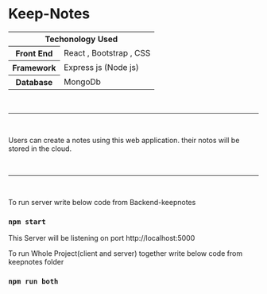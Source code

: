 # Keep-Notes
<table>
<tr>
<th colspan=2> Techonology Used </th>
</tr>
<tr>
<th> Front End </th>
<td> React , Bootstrap , CSS</td>
</tr>
<tr>
<th>Framework </th>
<td>Express js (Node js)</td>
</tr>
<tr>
<th>Database</th>
<td>MongoDb</td>
</tr>
</table>

<br/><hr/><br/>

Users can create a notes using this web application. their notos will be stored in the cloud.

<br/><hr/><br/>

To run server write below code from Backend-keepnotes

### `npm start`

This Server will be listening on port http://localhost:5000

To run Whole Project(client and server) together write below code from keepnotes folder

### `npm run both`


